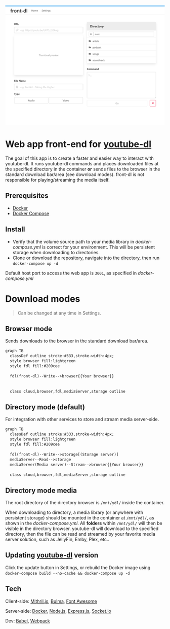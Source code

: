 ![](public/screenshot.png)
# Web app front-end for [youtube-dl][ydl] 
The goal of this app is to create a faster and easier way to interact with youtube-dl. It runs youtube-dl commands and places downloaded files at the specified directory in the container **or** sends files to the browser in the standard download bar/area (see download modes). front-dl is not responsible for playing/streaming the media itself.

## Prerequisites
- [Docker][docker]
- [Docker Compose][compose]

## Install
- Verify that the volume source path to your media library in *docker-compose.yml* is correct for your environment. This will be persistent storage when downloading to directories.
- Clone or download the repository, navigate into the directory, then run `docker-compose up -d`

Default host port to access the web app is `3001`, as specified in *docker-compose.yml*

# Download modes
> Can be changed at any time in Settings.

## Browser mode
Sends downloads to the browser in the standard download bar/area.
```mermaid
graph TB
  classDef outline stroke:#333,stroke-width:4px;
  style browser fill:lightgreen
  style fdl fill:#209cee

  fdl(front-dl)--Write-->browser{{Your browser}}


  class cloud,browser,fdl,mediaServer,storage outline
```

## Directory mode (default)
For integration with other services to store and stream media server-side.
```mermaid
graph TB
  classDef outline stroke:#333,stroke-width:4px;
  style browser fill:lightgreen
  style fdl fill:#209cee
  
  fdl(front-dl)--Write-->storage[(Storage server)]
  mediaServer--Read-->storage
  mediaServer(Media server)--Stream-->browser{{Your browser}}

  class cloud,browser,fdl,mediaServer,storage outline
```

## Directory mode media
The root directory of the directory browser is `/mnt/ydl/` inside the container.

When downloading to directory, a media library (or anywhere with persistent storage) should be mounted in the container at `/mnt/ydl/`, as shown in the *docker-compose.yml*. All **folders** within `/mnt/ydl/` will then be visible in the directory browser. youtube-dl will download to the specified directory, then the file can be read and streamed by your favorite media server solution, such as JellyFin, Emby, Plex, etc..

## Updating [youtube-dl][ydl] version
Click the update button in Settings, or rebuild the Docker image using `docker-compose build --no-cache && docker-compose up -d`

## Tech
Client-side: [Mithril.js][m], [Bulma][bu], [Font Awesome][fa]

Server-side: [Docker][d], [Node.js][n], [Express.js][e], [Socket.io][socket]

Dev: [Babel][ba], [Webpack][w]

[ydl]: https://github.com/ytdl-org/youtube-dl
[m]: https://mithril.js.org/
[bu]: https://bulma.io/
[d]: https://www.docker.com/
[n]: https://nodejs.org/
[e]: https://expressjs.com/
[fa]: https://fontawesome.com/
[ba]: https://babeljs.io/
[w]: https://webpack.js.org/
[socket]: https://socket.io/
[docker]: https://docs.docker.com/install/
[compose]: https://docs.docker.com/compose/install/